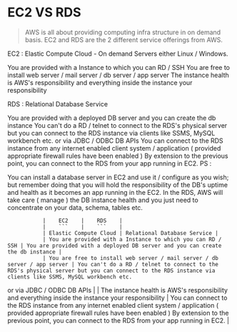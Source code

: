 # EC2 VS RDS


> AWS is all about providing computing infra structure in on demand basis. EC2 and RDS are the 2 different service offerings from AWS.

EC2 : Elastic Compute Cloud - On demand Servers either Linux / Windows.

You are provided with a Instance to which you can RD / SSH
You are free to install web server / mail server / db server / app server
The instance health is AWS's responsibility and everything inside the instance your responsibility

RDS : Relational Database Service

You are provided with a deployed DB server and you can create the db instance
You can't do a RD / telnet to connect to the RDS's physical server but you can connect to the RDS instance via clients like SSMS, MySQL workbench etc. 
or via JDBC / ODBC DB APIs
You can connect to the RDS instance from any internet enabled client system / application ( provided appropriate firewall rules have been enabled )
By extension to the previous point, you can connect to the RDS from your app running in EC2.
PS :

You can install a database server in EC2 and use it / configure as you wish; but remember doing that you will hold the responsibility of the DB's uptime 
and health as it becomes an app running in the EC2.
In the RDS, AWS will take care ( manage ) the DB instance health and you just need to concentrate on your data, schema, tables etc.

               |    EC2    |    RDS    | 
               |    ```    |    ```    |
               | Elastic Compute Cloud | Relational Database Service |
               | You are provided with a Instance to which you can RD / SSH | You are provided with a deployed DB server and you can create the db instance |   
               | You are free to install web server / mail server / db server / app server | You can't do a RD / telnet to connect to the RDS's physical server but you can connect to the RDS instance via clients like SSMS, MySQL workbench etc. 
or via JDBC / ODBC DB APIs |
               | The instance health is AWS's responsibility and everything inside the instance your responsibility | You can connect to the RDS instance from any internet enabled client system / application ( provided appropriate firewall rules have been enabled )
By extension to the previous point, you can connect to the RDS from your app running in EC2. |                         